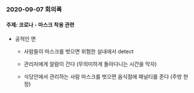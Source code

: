 ### 2020-09-07 회의록

#### 주제: 코로나 - 마스크 착용 관련

- 공적인 면

  - 사람들이 마스크를 벗으면 위험한 실내에서 detect

  - 관리자에게 알람이 간다 (무의미하게 돌아다니는 시간을 막자)

  - 식당안에서 관리하는 사람 마스크를 벗으면 음식점에 패널티를 준다 (주방 한정)

    
